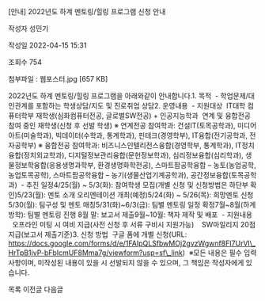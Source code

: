[안내] 2022년도 하계 멘토링/힐링 프로그램 신청 안내



작성자
성민기


작성일
2022-04-15 15:31


조회수
754


첨부파일 : 웹포스터.jpg [657 KB]


﻿﻿﻿﻿2022년도 하계 멘토링/힐링 프로그램을 아래와같이 안내합니다.1. 목적  - 학업문제/대인관계를 포함하는 학생상담/지도 및 진로취업 상담2. 운영내용  - 지원대상  IT대학 컴퓨터학부 재학생(심화컴퓨터전공, 글로벌SW전공) + 인공지능학과  연계 및 융합전공 참여 중인 재학생(신청 후 선발 학생) ※ 연계전공 참여학과: 건설IT(토목공학과), 미디어아트(미술학과), 빅데이터(수학과, 통계학과), 핀테크(경영학부), IT융합(전기공학과, 전자공학부) ※ 융합전공 참여학과: 비즈니스인텔리전스융합(경영학부, 통계학과), IT정치융합(정치외교학과), 디지털정보관리융합(문헌정보학과), 심리정보융합(심리학과), 생물정보학융합(응용생명과학부, 환경생명화학전공), 스마트팜공학융합 – 농토(농업공학, 농업토목공학), 스마트팜공학융합 – 농기(생물산업기계공학과), 공간정보융합(토목공학과)  - 추진 일정4/25(월) ~ 5/3(화): 참여학생 모집(개별 신청 및 신청방법은 하단부 확인)5/23(월): 멘토 소개 오리엔테이션 개최(예정)5/24(화) ~ 5/26(목): 희망멘토 신청5/30(월): 팀구성 및 멘토 매칭5/31(화)~6/3(금): 팀별 멘토링 일정 확정7월~8월(하계방학): 팀별 멘토링 진행 8월 말: 보고서 제출9월~10월: 책자 제작 및 배포  - 지원내용    오프라인 미팅 시 여비 지급(사전 신청 후 서류 구비시 지원가능)    SW마일리지 20점 지급(보고서 제출기준)3. 신청 방법  구글 폼에 개별 신청(URL: https://docs.google.com/forms/d/e/1FAIpQLSfbwMOj2gvzWgwnf8FI7UrVI\_HrTpB1jvP-bFbIcmUF8Mma7g/viewform?usp=sf\_link)  ※모든 내용은 필수 입력사항이며, 미작성된 내용이 있을 시 선발되지 않을 수 있으며, 그 책임은 작성자에게 있습니다.





목록
이전글
다음글




